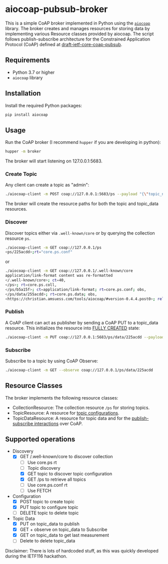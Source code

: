 # aiocoap-pubsub-broker

This is a simple CoAP broker implemented in Python using the [`aiocoap`](https://github.com/chrysn/aiocoap) library. The broker creates and manages resources for storing data by implementing various Resource classes provided by aiocoap. The script follows publish-subscribe architecture for the Constrained Application Protocol (CoAP) defined at [draft-ietf-core-coap-pubsub](https://datatracker.ietf.org/doc/draft-ietf-core-coap-pubsub/).

## Requirements

- Python 3.7 or higher
- `aiocoap` library


## Installation

Install the required Python packages:

```sh
pip install aiocoap
```

## Usage

Run the CoAP broker (I recommend `hupper` if you are developing in python):

```sh
hupper -m broker
```

The broker will start listening on 127.0.0.1:5683.

### Create Topic

Any client can create a topic as "admin":

```sh
./aiocoap-client -m POST coap://127.0.0.1:5683/ps --payload "{\"topic_name\": \"Room Temperature Sensor\", \"resource_type\": \"core.ps.conf\", \"media_type\": \"application/json\", \"target_attribute\": \"temperature\", \"expiration_date\": \"2023-04-05T23:59:59Z\", \"max_subscribers\": 100}"
```

The broker will create the resource paths for both the topic and topic_data resources. 

### Discover

Discover topics either via `.well-known/core` or by querying the collection resource `ps`.

```sh
./aiocoap-client -m GET coap://127.0.0.1/ps
<ps/225acdd>;rt="core.ps.conf"
```

or

```sh
./aiocoap-client -m GET coap://127.0.0.1/.well-known/core
application/link-format content was re-formatted
</.well-known/core>; ct=40,
</ps>; rt=core.ps.coll,
</ps/b5a15f>; ct=application/link-format; rt=core.ps.conf; obs,
</ps/data/255acdd>; rt=core.ps.data; obs,
<https://christian.amsuess.com/tools/aiocoap/#version-0.4.4.post0>; rel=impl-info
```

### Publish

A CoAP client can act as publisher by sending a CoAP PUT to a topic_data resource. This initializes the resource into [FULLY CREATED](https://www.ietf.org/archive/id/draft-ietf-core-coap-pubsub-12.html#name-topic-lifecycle-2) state:

```sh
./aiocoap-client -m PUT coap://127.0.0.1:5683/ps/data/225acdd --payload "{"n": "temperature","u": "Cel","t": 1621452122,"v": 21.3}"
```

### Subscribe

Subscribe to a topic by using CoAP Observe:

```sh
./aiocoap-client -m GET --observe coap://127.0.0.1/ps/data/225acdd
```
## Resource Classes

The broker implements the following resource classes:

- CollectionResource: The collection resource `/ps` for storing topics.
- TopicResource: A resource for [topic configurations](https://www.ietf.org/archive/id/draft-ietf-core-coap-pubsub-12.html#name-topic-properties-2).
- TopicDataResource: A resource for topic data and for the [publish-subscribe interactions](https://www.ietf.org/archive/id/draft-ietf-core-coap-pubsub-12.html#name-topic-data-interactions-2) over CoAP.

## Supported operations

- Discovery
  - [x] GET /.well-known/core to discover collection
    - [ ] Use core.ps rt
    - [ ] Topic discovery
    - [x] GET topic to discover topic configuration
    - [x] GET /ps to retrieve all topics
    - [ ] Use core.ps.conf rt
    - [ ] Use FETCH
- Configuration
    - [x] POST topic to create topic
    - [x] PUT topic to configure topic
    - [ ] DELETE topic to delete topic
- Topic Data
    - [x] PUT on topic_data to publish
    - [x] GET + observe on topic_data to Subscribe
    - [x] GET on topic_data to get last measurement
    - [ ] Delete to delete topic_data

Disclaimer: There is lots of hardcoded stuff, as this was quickly developed during the IETF116 hackathon.
